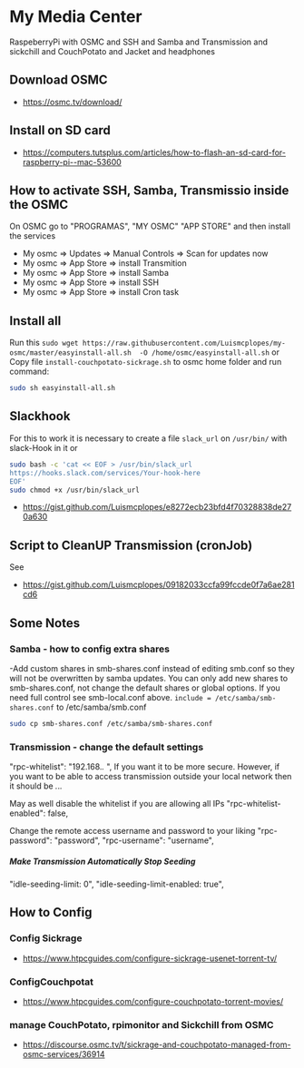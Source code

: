 # My Media Center
RaspeberryPi with OSMC and SSH and Samba and Transmission and sickchill and CouchPotato and Jacket and headphones
 
## Download OSMC
 - https://osmc.tv/download/

## Install on SD card
 - https://computers.tutsplus.com/articles/how-to-flash-an-sd-card-for-raspberry-pi--mac-53600

## How to activate SSH, Samba, Transmissio inside the OSMC 
On OSMC go to "PROGRAMAS",  "MY OSMC" "APP STORE" and then install the services
- My osmc => Updates => Manual Controls => Scan for updates now 
- My osmc => App Store => install Transmition
- My osmc => App Store => install Samba
- My osmc => App Store => install SSH
- My osmc => App Store => install Cron task

## Install all
Run this `sudo wget https://raw.githubusercontent.com/Luismcplopes/my-osmc/master/easyinstall-all.sh  -O /home/osmc/easyinstall-all.sh` or Copy file `install-couchpotato-sickrage.sh` to osmc home folder and run command:
```bash
sudo sh easyinstall-all.sh
```
## Slackhook
For this to work it is necessary to create a file `slack_url` on `/usr/bin/` with slack-Hook in it or 
```bash
sudo bash -c 'cat << EOF > /usr/bin/slack_url
https://hooks.slack.com/services/Your-hook-here
EOF'
sudo chmod +x /usr/bin/slack_url
```

- https://gist.github.com/Luismcplopes/e8272ecb23bfd4f70328838de270a630

## Script to CleanUP Transmission (cronJob)
See 
- https://gist.github.com/Luismcplopes/09182033ccfa99fccde0f7a6ae281cd6

## Some Notes
### Samba - how to config extra shares
-Add custom shares in smb-shares.conf instead of editing smb.conf so they will not be overwritten by samba updates. You can only add new shares to smb-shares.conf, not change the default shares or global options. If you need full control see smb-local.conf above. `include = /etc/samba/smb-shares.conf` to /etc/samba/smb.conf
```bash
sudo cp smb-shares.conf /etc/samba/smb-shares.conf
```

### Transmission - change the default settings  

"rpc-whitelist": "192.168.*.* ",
If you want it to be more secure. However, if you want to be able to access transmission outside your local network then it should be *.*.*.* 

May as well disable the whitelist if you are allowing all IPs
"rpc-whitelist-enabled": false,

Change the remote access username and password to your liking
"rpc-password": "password",
"rpc-username": "username",

##### Make Transmission Automatically Stop Seeding 
"idle-seeding-limit: 0",
"idle-seeding-limit-enabled: true",








## How to Config 
### Config Sickrage
 - https://www.htpcguides.com/configure-sickrage-usenet-torrent-tv/

### ConfigCouchpotat
 - https://www.htpcguides.com/configure-couchpotato-torrent-movies/

### manage CouchPotato, rpimonitor and Sickchill from OSMC 
 - https://discourse.osmc.tv/t/sickrage-and-couchpotato-managed-from-osmc-services/36914
